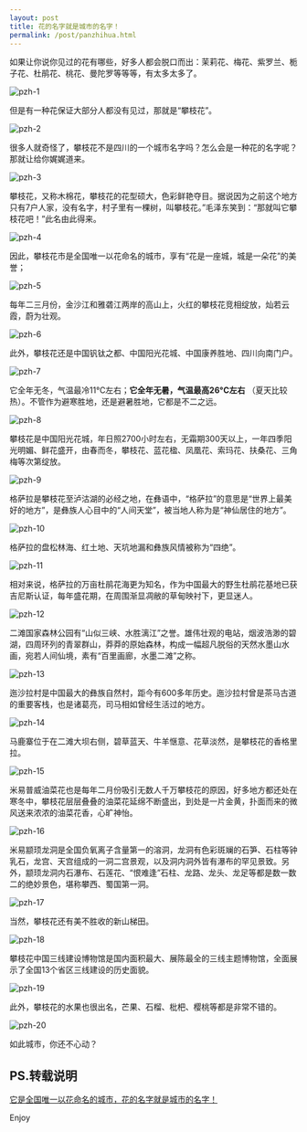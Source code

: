 ```yaml
---
layout: post
title: 花的名字就是城市的名字！
permalink: /post/panzhihua.html
---
```


如果让你说你见过的花有哪些，好多人都会脱口而出：茉莉花、梅花、紫罗兰、栀子花、杜鹃花、桃花、曼陀罗等等等，有太多太多了。

<!--more-->

![pzh-1](https://cdn.jsdelivr.net/gh/ailsio/hello-blog@main/static/panzhihua/pzh-1.jpg)

但是有一种花保证大部分人都没有见过，那就是“攀枝花”。

![pzh-2](https://cdn.jsdelivr.net/gh/ailsio/hello-blog@main/static/panzhihua/pzh-2.jpg)

很多人就奇怪了，攀枝花不是四川的一个城市名字吗？怎么会是一种花的名字呢？那就让给你娓娓道来。

![pzh-3](https://cdn.jsdelivr.net/gh/ailsio/hello-blog@main/static/panzhihua/pzh-3.jpg)

攀枝花，又称木棉花，攀枝花的花型硕大，色彩鲜艳夺目。据说因为之前这个地方只有7户人家，没有名字，村子里有一棵树，叫攀枝花。”毛泽东笑到：“那就叫它攀枝花吧！”此名由此得来。

![pzh-4](https://cdn.jsdelivr.net/gh/ailsio/hello-blog@main/static/panzhihua/pzh-4.jpg)

因此，攀枝花市是全国唯一以花命名的城市，享有“花是一座城，城是一朵花”的美誉；

![pzh-5](https://cdn.jsdelivr.net/gh/ailsio/hello-blog@main/static/panzhihua/pzh-5.jpg)

每年二三月份，金沙江和雅砻江两岸的高山上，火红的攀枝花竞相绽放，灿若云霞，蔚为壮观。

![pzh-6](https://cdn.jsdelivr.net/gh/ailsio/hello-blog@main/static/panzhihua/pzh-6.jpg)

此外，攀枝花还是中国钒钛之都、中国阳光花城、中国康养胜地、四川向南门户。

![pzh-7](https://cdn.jsdelivr.net/gh/ailsio/hello-blog@main/static/panzhihua/pzh-7.jpg)

它全年无冬，气温最冷11℃左右；**它全年无暑，气温最高26°C左右** （夏天比较热）。不管作为避寒胜地，还是避暑胜地，它都是不二之远。

![pzh-8](https://cdn.jsdelivr.net/gh/ailsio/hello-blog@main/static/panzhihua/pzh-8.jpg)

攀枝花是中国阳光花城，年日照2700小时左右，无霜期300天以上，一年四季阳光明媚、鲜花盛开，由春而冬，攀枝花、蓝花楹、凤凰花、索玛花、扶桑花、三角梅等次第绽放。

![pzh-9](https://cdn.jsdelivr.net/gh/ailsio/hello-blog@main/static/panzhihua/pzh-9.jpg)

格萨拉是攀枝花至泸沽湖的必经之地，在彝语中，“格萨拉”的意思是“世界上最美好的地方”，是彝族人心目中的“人间天堂”，被当地人称为是“神仙居住的地方”。

![pzh-10](https://cdn.jsdelivr.net/gh/ailsio/hello-blog@main/static/panzhihua/pzh-10.jpg)

格萨拉的盘松林海、红土地、天坑地漏和彝族风情被称为“四绝”。

![pzh-11](https://cdn.jsdelivr.net/gh/ailsio/hello-blog@main/static/panzhihua/pzh-11.jpg)

相对来说，格萨拉的万亩杜鹃花海更为知名，作为中国最大的野生杜鹃花基地已获吉尼斯认证，每年盛花期，在周围渐显凋敝的草甸映衬下，更显迷人。

![pzh-12](https://cdn.jsdelivr.net/gh/ailsio/hello-blog@main/static/panzhihua/pzh-12.jpg)

二滩国家森林公园有“山似三峡、水胜漓江”之誉。雄伟壮观的电站，烟波浩渺的碧湖，四周环列的青翠群山，莽莽的原始森林，构成一幅超凡脱俗的天然水墨山水画，宛若人间仙境，素有“百里画廊，水墨二滩”之称。

![pzh-13](https://cdn.jsdelivr.net/gh/ailsio/hello-blog@main/static/panzhihua/pzh-13.jpg)

迤沙拉村是中国最大的彝族自然村，距今有600多年历史。迤沙拉村曾是茶马古道的重要客栈，也是诸葛亮，司马相如曾经生活过的地方。

![pzh-14](https://cdn.jsdelivr.net/gh/ailsio/hello-blog@main/static/panzhihua/pzh-14.jpg)

马鹿寨位于在二滩大坝右侧，碧草蓝天、牛羊惬意、花草淡然，是攀枝花的香格里拉。

![pzh-15](https://cdn.jsdelivr.net/gh/ailsio/hello-blog@main/static/panzhihua/pzh-15.jpg)

米易普威油菜花也是每年二月份吸引无数人千万攀枝花的原因，好多地方都还处在寒冬中，攀枝花层层叠叠的油菜花延绵不断盛出，到处是一片金黄，扑面而来的微风送来浓浓的油菜花香，心旷神怡。

![pzh-16](https://cdn.jsdelivr.net/gh/ailsio/hello-blog@main/static/panzhihua/pzh-16.jpg)

米易颛顼龙洞是全国负氧离子含量第一的溶洞，龙洞有色彩斑斓的石笋、石柱等钟乳石，龙宫、天宫组成的一洞二宫景观，以及洞内洞外皆有瀑布的罕见景致。另外，颛顼龙洞内石瀑布、石莲花、“恨难逢”石柱、龙路、龙头、龙足等都是数一数二的绝妙景色，堪称攀西、蜀国第一洞。

![pzh-17](https://cdn.jsdelivr.net/gh/ailsio/hello-blog@main/static/panzhihua/pzh-17.jpg)

当然，攀枝花还有美不胜收的新山梯田。

![pzh-18](https://cdn.jsdelivr.net/gh/ailsio/hello-blog@main/static/panzhihua/pzh-18.jpg)

攀枝花中国三线建设博物馆是国内面积最大、展陈最全的三线主题博物馆，全面展示了全国13个省区三线建设的历史面貌。

![pzh-19](https://cdn.jsdelivr.net/gh/ailsio/hello-blog@main/static/panzhihua/pzh-19.jpg)

此外，攀枝花的水果也很出名，芒果、石榴、枇杷、樱桃等都是非常不错的。

![pzh-20](https://cdn.jsdelivr.net/gh/ailsio/hello-blog@main/static/panzhihua/pzh-20.jpg)

如此城市，你还不心动？

## PS.转载说明

[它是全国唯一以花命名的城市，花的名字就是城市的名字！](https://zhuanlan.zhihu.com/p/54976489)

Enjoy
